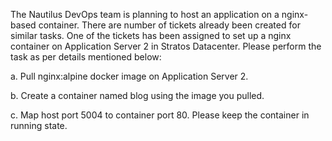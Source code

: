 The Nautilus DevOps team is planning to host an application on a nginx-based container. There are number of tickets already been created for similar tasks. One of the tickets has been assigned to set up a nginx container on Application Server 2 in Stratos Datacenter. Please perform the task as per details mentioned below:


a. Pull nginx:alpine docker image on Application Server 2.

b. Create a container named blog using the image you pulled.

c. Map host port 5004 to container port 80. Please keep the container in running state.